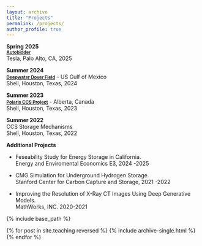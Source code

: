 ```yaml
---
layout: archive
title: "Projects"
permalink: /projects/
author_profile: true
---
```


<b> Spring 2025 </b> <br>
<b><a style="font-size:1.2vw;" href="https://www.tesla.com/support/energy/tesla-software/autobidder"> Autobidder</a></b> <br>
Tesla, Palo Alto, CA, 2025 <br>

<b> Summer 2024 </b> <br>
<b><a style="font-size:1.2vw;" href="https://www.shell.us/about-us/news-and-insights/media/2023-media-releases/shell-takes-investment-decision-at-dover-in-us-gulf-of-mexico.html#vanity-aHR0cHM6Ly93d3cuc2hlbGwudXMvbWVkaWEvMjAyMy1tZWRpYS1yZWxlYXNlcy9zaGVsbC10YWtlcy1pbnZlc3RtZW50LWRlY2lzaW9uLWF0LWRvdmVyLWluLXVzLWd1bGYtb2YtbWV4aWNvLmh0bWw"> Deepwater Dover Field</a></b> - US Gulf of Mexico<br>
Shell, Houston, Texas, 2024 <br>

<b> Summer 2023 </b> <br>
<b><a style="font-size:1.2vw;" href="https://www.shell.com/news-and-insights/newsroom/news-and-media-releases/2024/shell-to-build-carbon-capture-and-storage-projects-in-canada.html"> Polaris CCS Project</a></b> - Alberta, Canada<br>
Shell, Houston, Texas, 2023 <br>

<b> Summer 2022 </b> <br>
CCS Storage Mechanisms <br>
Shell, Houston, Texas, 2022 <br>

<b> Additional Projects </b> <br>
- Feseability Study for Energy Storage in California. <br>
Energy and Enviromental Economics E3, 2024 -2025 <br>

- CMG Simulation for Underground Hydrogen Storage. <br>
Stanford Center for Carbon Capture and Storage, 2021 -2022 <br>

- Improving the Resolution of X-Ray CT Images Using Deep Generative Models. <br>
MathWorks, INC. 2020-2021 <br>


{% include base_path %}

{% for post in site.teaching reversed %}
  {% include archive-single.html %}
{% endfor %}
